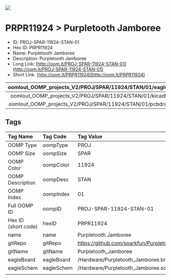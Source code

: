 


  
![][im]
# PRPR11924 > Purpletooth Jamboree

- ID: PROJ-SPAR-11924-STAN-01
- Hex ID: PRPR11924
- Name: Purpletooth Jamboree
- Description: Purpletooth Jamboree
- Long Link: [http://oom.lt/PROJ-SPAR-11924-STAN-01](http://oom.lt/PROJ-SPAR-11924-STAN-01)
- Short Link: [http://oom.lt/PRPR11924](http://oom.lt/PRPR11924)
  

|oomlout_OOMP_projects_V2/PROJ/SPAR/11924/STAN/01/eagleImage.png|oomlout_OOMP_projects_V2/PROJ/SPAR/11924/STAN/01/eagleSchemImage.png|oomlout_OOMP_projects_V2/PROJ/SPAR/11924/STAN/01/kicadPcb3dFront.png|oomlout_OOMP_projects_V2/PROJ/SPAR/11924/STAN/01/kicadPcb3dBack.png|
| :---: | :---: | :---: | :---: |
|oomlout_OOMP_projects_V2/PROJ/SPAR/11924/STAN/01/kicadPcb3d.png|oomlout_OOMP_projects_V2/PROJ/SPAR/11924/STAN/01/bomBack.png|oomlout_OOMP_projects_V2/PROJ/SPAR/11924/STAN/01/bomFront.png|oomlout_OOMP_projects_V2/PROJ/SPAR/11924/STAN/01/pcbdraw.svg|
|oomlout_OOMP_projects_V2/PROJ/SPAR/11924/STAN/01/pcbdrawBack.svg||||

## Tags
  

|Tag Name|Tag Code|Tag Value|
| :--- | :--- | :--- |
|OOMP Type|oompType|PROJ|
|OOMP Size|oompSize|SPAR|
|OOMP Color|oompColor|11924|
|OOMP Description|oompDesc|STAN|
|OOMP Index|oompIndex|01|
|Full OOMP ID|oompID|PROJ-SPAR-11924-STAN-01|
|Hex ID (short code)|hexID|PRPR11924|
|name|name|Purpletooth Jamboree|
|gitRepo|gitRepo|https://github.com/sparkfun/Purpletooth_Jamboree|
|gitName|gitName|Purpletooth_Jamboree|
|eagleBoard|eagleBoard|/Hardware/Purpletooth_Jamboree.brd|
|eagleSchem|eagleSchem|/Hardware/Purpletooth_Jamboree.sch|
||||



[im]: PROJ/SPAR/11924/STAN/01/kicadPcb3d_450.png
